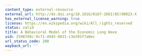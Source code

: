 ```yaml
---
content_type: external-resource
external_url: http://dx.doi.org/10.1016/0167-2681(85)90023-X
has_external_license_warning: true
license: https://en.wikipedia.org/wiki/All_rights_reserved
status: valid
title: A Behavioral Model of the Economic Long Wave
uid: 25987d9c-9c71-4945-9831-c3e391f7a0ec
url_status_code: 200
wayback_url: ''
---
```

